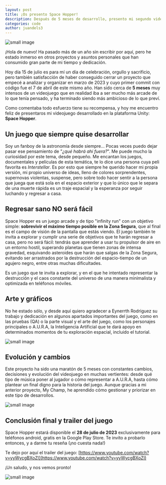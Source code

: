 ```yaml
---
layout: post
title: ¡Os presento Space Hopper!
description: Después de 5 meses de desarrollo, presento mi segundo videojuego para móviles, ambientado en el espacio exterior.
categories: code
author: juandels3
---
```


![small image]({{site.baseurl}}/images/spacehopper_1.jpg)

¡Hola de nuevo! Ha pasado más de un año sin escribir por aquí, pero he estado inmerso en otros proyectos y asuntos personales que han consumido gran parte de mi tiempo y dedicación.

Hoy día 15 de julio es para mí un día de celebración, orgullo y sacrificio, pero también satisfacción de haber conseguido cerrar un proyecto que empecé a analizar y organizar en marzo de 2023 y cuyo primer commit con código fue el 7 de abril de este mismo año. Han sido cerca de **5 meses** muy intensos de un videojuego que en realidad iba a ser mucho más arcade de lo que tenía pensado, y ha terminado siendo más ambicioso de lo que preví.

Como comentaba todo esfuerzo tiene su recompensa, y hoy me encuentro feliz de presentaros mi videojuego desarrollado en la plataforma Unity: **Space Hopper**.

## Un juego que siempre quise desarrollar

Soy un fanboy de la astronomía desde siempre... Pocas veces puedo dejar pasar ese pensamiento de "*¿qué habrá ahí fuera?*". Me puede mucho la curiosidad por este tema, desde pequeño. Me encantan los juegos, documentales y películas de esta temática, te lo dice una persona cuya peli favorita es *Interstellar*.
Es por esto que siempre he querido hacer mi propia versión, mi propio universo de ideas, lleno de colores sorprendentes, supernovas violentas, suspense, pero sobre todo hacer sentir a la persona que juega que está sola en el espacio exterior y que lo único que le separa de una muerte rápida es un traje espacial y la esperanza por seguir luchando y regresar a casa.

## Regresar sano NO será fácil

Space Hopper es un juego arcade y de tipo "infinity run" con un objetivo simple: **sobrevivir el máximo tiempo posible en la Zona Segura**, que al final es el campo de visión de la pantalla que estás viendo. El juego también te invita a explorar y cumplir una serie de objetivos que te harán regresar a casa, pero no será fácil: tendrás que aprender a usar tu propulsor de aire en un entorno hostil, superando planetas que tienen zonas de intensa gravedad, esquivando asteroides que harán que salgas de la Zona Segura, evitando ser arrastrados por la destrucción del espacio-tiempo de un agujero negro, entre otras muchas dificultades.

Es un juego que te invita a explorar, y en el que he intentado representar la destrucción y el caos constante del universo de una manera minimalista y optimizada en teléfonos móviles.

## Arte y gráficos

No he estado sólo, y desde aquí quiero agradecer a Eynerrth Rodriguez su trabajo y dedicación en algunos apartados importantes del juego, como en las pruebas (QA) o la parte visual y el arte del juego, como los personajes principales o A.U.R.A, la Inteligencia Artificial que te dará apoyo en determinados momentos de tu exploración espacial, incluido el tutorial.

![small image]({{site.baseurl}}/images/spacehopper_3.png)

## Evolución y cambios

Este proyecto ha sido una maratón de 5 meses con constantes cambios, decisiones y evolución del videojuego en muchas vertientes: desde qué tipo de música poner al jugador o cómo representar a A.U.R.A, hasta cómo plantear un final digno para la historia del juego.
Aunque gracias a mi anterior proyecto, My Champ, he aprendido cómo gestionar y priorizar en este tipo de desarrollos.

![small image]({{site.baseurl}}/images/spacehopper_2.png)

## Conclusión final y trailer del juego

Space Hopper estará disponible el **28 de julio de 2023** exclusivamente para teléfonos android, gratis en la Google Play Store. Te invito a probarlo entonces, y a darme tu reseña (¡no cuesta nada!)

Te dejo por aquí el trailer del juego: [https://www.youtube.com/watch?v=yyWycgBXoZI](https://www.youtube.com/watch?v=yyWycgBXoZI)

¡Un saludo, y nos vemos pronto!

![small image]({{site.baseurl}}/images/spacehopper_4.png)
